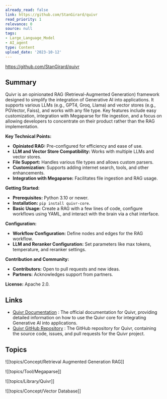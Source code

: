 ```yaml
---
already_read: false
link: https://github.com/StanGirard/quivr
read_priority: 1
relevance: 0
source: null
tags:
- Large_Language_Model
- AI_agent
type: Content
upload_date: '2023-10-12'
---
```


https://github.com/StanGirard/quivr
## Summary

Quivr is an opinionated RAG (Retrieval-Augmented Generation) framework designed to simplify the integration of Generative AI into applications. It supports various LLMs (e.g., GPT4, Groq, Llama) and vector stores (e.g., PGVector, Faiss), and works with any file type. Key features include easy customization, integration with Megaparse for file ingestion, and a focus on allowing developers to concentrate on their product rather than the RAG implementation.

**Key Technical Points:**
- **Opiniated RAG:** Pre-configured for efficiency and ease of use.
- **LLM and Vector Store Compatibility:** Works with multiple LLMs and vector stores.
- **File Support:** Handles various file types and allows custom parsers.
- **Customization:** Supports adding internet search, tools, and other enhancements.
- **Integration with Megaparse:** Facilitates file ingestion and RAG usage.

**Getting Started:**
- **Prerequisites:** Python 3.10 or newer.
- **Installation:** `pip install quivr-core`.
- **Basic Usage:** Create a RAG with a few lines of code, configure workflows using YAML, and interact with the brain via a chat interface.

**Configuration:**
- **Workflow Configuration:** Define nodes and edges for the RAG workflow.
- **LLM and Reranker Configuration:** Set parameters like max tokens, temperature, and reranker settings.

**Contribution and Community:**
- **Contributors:** Open to pull requests and new ideas.
- **Partners:** Acknowledges support from partners.

**License:** Apache 2.0.
## Links

- [Quivr Documentation](https://core.quivr.com) : The official documentation for Quivr, providing detailed information on how to use the Quivr core for integrating Generative AI into applications.
- [Quivr GitHub Repository](https://github.com/quivrhq/quivr) : The GitHub repository for Quivr, containing the source code, issues, and pull requests for the Quivr project.

## Topics

![[topics/Concept/Retrieval Augmented Generation RAG]]

![[topics/Tool/Megaparse]]

![[topics/Library/Quivr]]

![[topics/Concept/Vector Database]]